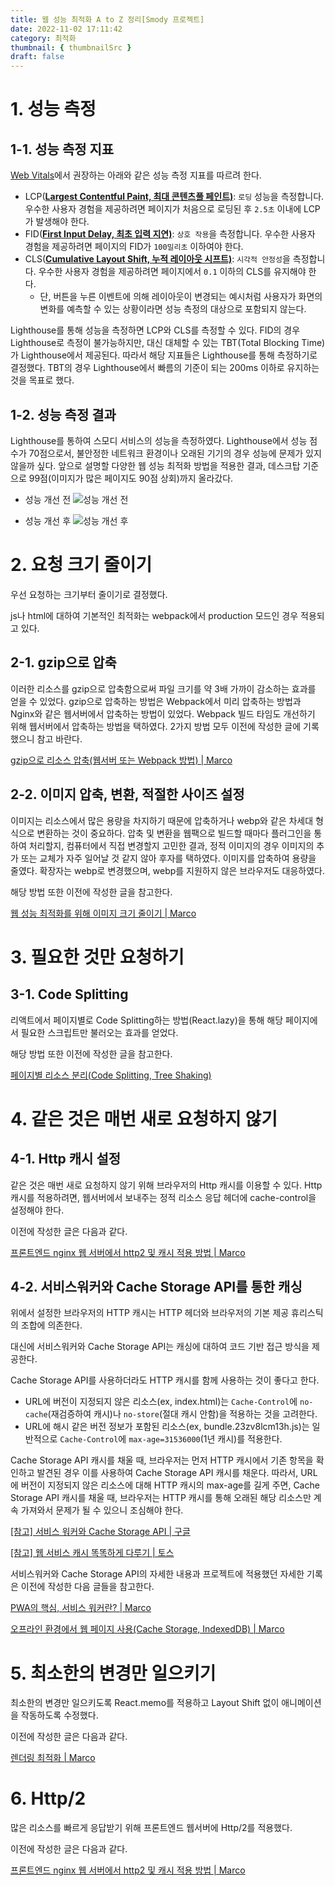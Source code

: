 ```yaml
---
title: 웹 성능 최적화 A to Z 정리[Smody 프로젝트]
date: 2022-11-02 17:11:42
category: 최적화
thumbnail: { thumbnailSrc }
draft: false
---
```


# 1. 성능 측정

## 1-1. 성능 측정 지표

[Web Vitals](https://web.dev/vitals/)에서 권장하는 아래와 같은 성능 측정 지표를 따르려 한다.

- LCP(**[Largest Contentful Paint, 최대 콘텐츠풀 페인트)](https://web.dev/lcp/)**: `로딩` 성능을 측정합니다. 우수한 사용자 경험을 제공하려면 페이지가 처음으로 로딩된 후 `2.5초` 이내에 LCP가 발생해야 한다.
- FID(**[First Input Delay, 최초 입력 지연)](https://web.dev/fid/)**: `상호 작용`을 측정합니다. 우수한 사용자 경험을 제공하려면 페이지의 FID가 `100밀리초` 이하여야 한다.
- CLS(**[Cumulative Layout Shift, 누적 레이아웃 시프트)](https://web.dev/cls/)**: `시각적 안정성`을 측정합니다. 우수한 사용자 경험을 제공하려면 페이지에서 `0.1` 이하의 CLS를 유지해야 한다.
  - 단, 버튼을 누른 이벤트에 의해 레이아웃이 변경되는 예시처럼 사용자가 화면의 변화를 예측할 수 있는 상황이라면 성능 측정의 대상으로 포함되지 않는다.

Lighthouse를 통해 성능을 측정하면 LCP와 CLS를 측정할 수 있다. FID의 경우 Lighthouse로 측정이 불가능하지만, 대신 대체할 수 있는 TBT(Total Blocking Time)가 Lighthouse에서 제공된다. 따라서 해당 지표들은 Lighthouse를 통해 측정하기로 결정했다. TBT의 경우 Lighthouse에서 빠름의 기준이 되는 200ms 이하로 유지하는 것을 목표로 했다.

## 1-2. 성능 측정 결과

Lighthouse를 통하여 스모디 서비스의 성능을 측정하였다. Lighthouse에서 성능 점수가 70점으로서, 불안정한 네트워크 환경이나 오래된 기기의 경우 성능에 문제가 있지 않을까 싶다. 앞으로 설명할 다양한 웹 성능 최적화 방법을 적용한 결과, 데스크탑 기준으로 99점(이미지가 많은 페이지도 90점 상회)까지 올라갔다.

- 성능 개선 전
![성능 개선 전](../image/perf-before.png)

- 성능 개선 후
![성능 개선 후](../image/perf-after.png)

# 2. 요청 크기 줄이기

우선 요청하는 크기부터 줄이기로 결정했다.

js나 html에 대하여 기본적인 최적화는 webpack에서 production 모드인 경우 적용되고 있다.

## 2-1. gzip으로 압축

이러한 리소스를 gzip으로 압축함으로써 파일 크기를 약 3배 가까이 감소하는 효과를 얻을 수 있었다.
gzip으로 압축하는 방법은 Webpack에서 미리 압축하는 방법과 Nginx와 같은 웹서버에서 압축하는 방법이 있었다. Webpack 빌드 타임도 개선하기 위해 웹서버에서 압축하는 방법을 택하였다.
2가지 방법 모두 이전에 작성한 글에 기록했으니 참고 바란다.

[gzip으로 리소스 압축(웹서버 또는 Webpack 방법) | Marco](gzip-compression.md)

## 2-2. 이미지 압축, 변환, 적절한 사이즈 설정

이미지는 리소스에서 많은 용량을 차지하기 때문에 압축하거나 webp와 같은 차세대 형식으로 변환하는 것이 중요하다.
압축 및 변환을 웹팩으로 빌드할 때마다 플러그인을 통하여 처리할지, 컴퓨터에서 직접 변경할지 고민한 결과, 정적 이미지의 경우 이미지의 추가 또는 교체가 자주 일어날 것 같지 않아 후자를 택하였다. 이미지를 압축하여 용량을 줄였다. 확장자는 webp로 변경했으며, webp를 지원하지 않은 브라우저도 대응하였다.

해당 방법 또한 이전에 작성한 글을 참고한다.

[웹 성능 최적화를 위해 이미지 크기 줄이기 | Marco](image-optimization.md)

# 3. 필요한 것만 요청하기

## 3-1. Code Splitting

리액트에서 페이지별로 Code Splitting하는 방법(React.lazy)을 통해 해당 페이지에서 필요한 스크립트만 불러오는 효과를 얻었다.

해당 방법 또한 이전에 작성한 글을 참고한다.

[페이지별 리소스 분리(Code Splitting, Tree Shaking)](code-splitting-tree-shaking.md)

# 4. 같은 것은 매번 새로 요청하지 않기

## 4-1. Http 캐시 설정

같은 것은 매번 새로 요청하지 않기 위해 브라우저의 Http 캐시를 이용할 수 있다.
Http 캐시를 적용하려면, 웹서버에서 보내주는 정적 리소스 응답 헤더에 cache-control을 설정해야 한다.

이전에 작성한 글은 다음과 같다.

[프론트엔드 nginx 웹 서버에서 http2 및 캐시 적용 방법 | Marco](http2-cache.md)

## 4-2. 서비스워커와 Cache Storage API를 통한 캐싱

위에서 설정한 브라우저의 HTTP 캐시는 HTTP 헤더와 브라우저의 기본 제공 휴리스틱의 조합에 의존한다.

대신에 서비스워커와 Cache Storage API는 캐싱에 대하여 코드 기반 접근 방식을 제공한다.

Cache Storage API를 사용하더라도 HTTP 캐시를 함께 사용하는 것이 좋다고 한다.

- URL에 버전이 지정되지 않은 리소스(ex, index.html)는 `Cache-Control`에 `no-cache`(재검증하여 캐시)나 `no-store`(절대 캐시 안함)을 적용하는 것을 고려한다.
- URL에 해시 같은 버전 정보가 포함된 리소스(ex, bundle.23zv8lcm13h.js)는 일반적으로 `Cache-Control`에 `max-age=31536000`(1년 캐시)를 적용한다.

Cache Storage API 캐시를 채울 때, 브라우저는 먼저 HTTP 캐시에서 기존 항목을 확인하고 발견된 경우 이를 사용하여 Cache Storage API 캐시를 채운다. 따라서, URL에 버전이 지정되지 않은 리소스에 대해 HTTP 캐시의 max-age를 길게 주면, Cache Storage API 캐시를 채울 때, 브라우저는 HTTP 캐시를 통해 오래된 해당 리소스만 계속 가져와서 문제가 될 수 있으니 조심해야 한다.

[[참고] 서비스 워커와 Cache Storage API | 구글](https://web.dev/service-workers-cache-storage/)

[[참고] 웹 서비스 캐시 똑똑하게 다루기 | 토스](https://toss.tech/article/smart-web-service-cache)

서비스워커와 Cache Storage API의 자세한 내용과 프로젝트에 적용했던 자세한 기록은 이전에 작성한 다음 글들을 참고한다.

[PWA의 핵심, 서비스 워커란? | Marco](../PWA/service-worker.md)

[오프라인 환경에서 웹 페이지 사용(Cache Storage, IndexedDB) | Marco](../PWA/offline-support.md)

# 5. 최소한의 변경만 일으키기

최소한의 변경만 일으키도록 React.memo를 적용하고 Layout Shift 없이 애니메이션을 작동하도록 수정했다.

이전에 작성한 글은 다음과 같다.

[렌더링 최적화 | Marco](rendering-optimization.md)

# 6. Http/2

많은 리소스를 빠르게 응답받기 위해 프론트엔드 웹서버에 Http/2를 적용했다.

이전에 작성한 글은 다음과 같다.

[프론트엔드 nginx 웹 서버에서 http2 및 캐시 적용 방법 | Marco](http2-cache.md)
